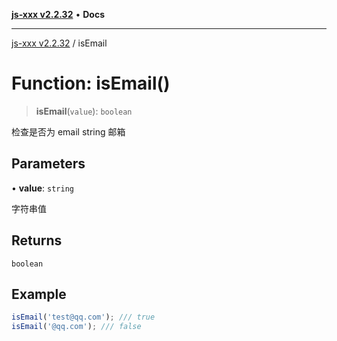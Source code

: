 [**js-xxx v2.2.32**](../README.md) • **Docs**

***

[js-xxx v2.2.32](../README.md) / isEmail

# Function: isEmail()

> **isEmail**(`value`): `boolean`

检查是否为 email string 邮箱

## Parameters

• **value**: `string`

字符串值

## Returns

`boolean`

## Example

```ts
isEmail('test@qq.com'); /// true
isEmail('@qq.com'); /// false
```
